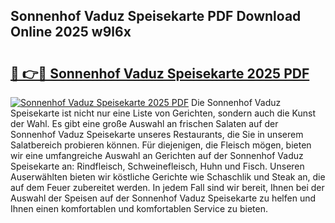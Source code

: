 ## Sonnenhof Vaduz Speisekarte PDF Download Online 2025 w9l6x

# <h2><a href="http://gcah7a.nevu.top/?p=Sonnenhof+Vaduz+Speisekarte">🔗 👉🔴 Sonnenhof Vaduz Speisekarte 2025 PDF</a></h2>

[![Sonnenhof Vaduz Speisekarte 2025 PDF](https://i.imgur.com/dBaPXMq.png)](http://gcah7a.nevu.top/?p=Sonnenhof+Vaduz+Speisekarte)
Die Sonnenhof Vaduz Speisekarte ist nicht nur eine Liste von Gerichten, sondern auch die Kunst der Wahl. Es gibt eine große Auswahl an frischen Salaten auf der Sonnenhof Vaduz Speisekarte unseres Restaurants, die Sie in unserem Salatbereich probieren können. Für diejenigen, die Fleisch mögen, bieten wir eine umfangreiche Auswahl an Gerichten auf der Sonnenhof Vaduz Speisekarte an: Rindfleisch, Schweinefleisch, Huhn und Fisch. Unseren Auserwählten bieten wir köstliche Gerichte wie Schaschlik und Steak an, die auf dem Feuer zubereitet werden. In jedem Fall sind wir bereit, Ihnen bei der Auswahl der Speisen auf der Sonnenhof Vaduz Speisekarte zu helfen und Ihnen einen komfortablen und komfortablen Service zu bieten.
